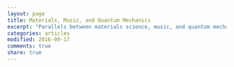 ```yaml
---
layout: page
title: Materials, Music, and Quantum Mechanics
excerpt: "Parallels between materials science, music, and quantum mechanics"
categories: articles
modified: 2016-09-17
comments: true
share: true
---
```

<script src="https://ajax.googleapis.com/ajax/libs/jquery/1.11.3/jquery.min.js"></script>
<script src='https://cdn.mathjax.org/mathjax/latest/MathJax.js?config=TeX-AMS-MML_HTMLorMML'></script>
<script src='https://cdnjs.cloudflare.com/ajax/libs/d3/4.3.0/d3.js></script>


$$f(\vec{x}) = \sum_{\vec{n}\in\infty}\delta(\vec{x} - \vec{x}_{\vec{n}})$$

$$\vec{x}_{\vec{n}} = n_{1}\vec{a}_{1} + n_{2}\vec{a}_{2} + \ldots + n_{N}\vec{a}_{N}$$

$$
\vec{a}_{1} =[a_{11}, a_{12}, {a}_{13}] \cdot \vec{e}\\
\vec{a}_{2} =[a_{21}, a_{22}, {a}_{23}] \cdot \vec{e}\\
\vec{a}_{3} =[a_{31}, a_{32}, {a}_{33}] \cdot \vec{e}
$$

$$
\vec{a}_{1} =[1, 0, 0]\\
\vec{a}_{2} =[0, 1, 0]\\
\vec{a}_{3} =[0, 0, 1]
$$

$$\begin{vmatrix} \text{det A} \end{vmatrix} = \text{V in } \mathbb{R}^{3} $$

$$
\text{A} = 
    \begin{bmatrix}
    a_{11} & a_{12} & a_{13} \\
    a_{21} & a_{22} & a_{23} \\
    a_{31} & a_{32} & a_{33} 
    \end{bmatrix}
$$

$$
\phi : V \xrightarrow[map]{} F
$$

$$
B = {v_{1}, v_{2}, \cdots, v_{n}} \xrightarrow[map]{} B^{*} \text{ is its dual basis}
$$

$$
v = a_{1}v_{1} + a_{2}v_{2} + \cdots + a_{N}v_{N} \text{ where } v\in V \text{ and } a_{i}\in F
$$

$$
\phi(v) = a_{1}\phi(v_{1}) + a_{2}\phi(v_{2}) + \cdots + a_{N}\phi(v_{N}) \in F \text{ and } \phi\in V^{*}
$$

$$
B^{*} = {v_{1}^{*}, \dots, v_{N}^{*}}
$$

$$
dim(B) = dim(B^{*})
$$

$$
  B_{i} \cdot B_{j}^{*} = \delta_{ij} \begin{cases}
    1, & \text{if $i = j$}.\\
    0, & \text{if $i \neq j$}.
  \end{cases}
$$

$$
v_{1}^{*}(v_{1}) = 1\\
v_{1}^{*}(v_{2}) = 0\\
v_{1}^{*}(v_{3}) = 0
$$

$$
\langle f \rvert g \rangle = \int_{a}^{b} f(x)g(x)dx
$$

$$
f(x) = \sum_{n=-\infty}^{\infty} \delta(x - na)
$$

$$
f(x) = \sum_{n=-\infty}^{\infty} c_{n} e^{i2\pi n \frac{x}{a}}
$$

$$
c_{n} = \frac{1}{T} \int_{t=0}^{T} x(t) e^{i2\pi \frac{t}{a}} dt
$$

$$
c_{n} = \frac{1}{|a|} \int_{-\frac{a}{2}}^{\frac{a}{2}} f(x) e^{i2\pi n \frac{x}{a}} dx
$$

$$
c_{n} = \frac{1}{|a|} \int_{-\frac{a}{2}}^{\frac{a}{2}} \sum_{-\infty}^{\infty} \delta(x - na) e^{i2\pi n \frac{x}{a}} dx
$$

$$
c_{n} = \frac{1}{|a|} \int_{-\frac{a}{2}}^{\frac{a}{2}} \delta(x) e^{i2\pi n \frac{x}{a}} dx = \frac{1}{|a|}
$$

$$
f(x) = \sum_{n=-\infty}^{\infty} \frac{1}{|a|} e^{i2\pi n \frac{x}{a}}
$$


$$
F(k) = \int_{-\infty}^{\infty} f(x) e^{-i2\pi kx} dx
$$


$$
\mathscr{F}(f(x)) = \frac{1}{|a|} \int_{-\infty}^{\infty} \sum_{n=-\infty}^{\infty} e^{i2\pi n\frac{x}{a}}  e^{-i2\pi kx} dx
= \frac{1}{|a|} \sum_{n=-\infty}^{\infty} \int_{-\infty}^{\infty} e^{i2\pi n\frac{x}{a}}  e^{-i2\pi kx} dx
= \frac{1}{|a|} \sum_{n=-\infty}^{\infty} \delta(k - \frac{n}{a})
$$



$$
u(x) = \langle x \rvert \psi \rangle\\
w(p) = \langle p \rvert \psi \rangle
$$

$$
\hat{p} = -i\hbar\frac{\partial}{\partial x}
$$

$$
\langle p \rvert \psi \rangle \rightarrow \langle x \rvert \psi \rangle
$$

$$
\langle p \rvert \psi \rangle = \int \langle p \rvert x \rangle \langle x \rvert \psi \rangle dx
$$

$$
\langle p \rvert x \rangle = \frac{1}{\sqrt{2\pi\hbar}} \int e^{\frac{-ipx}{\hbar}} dx
$$




#Conclusion
